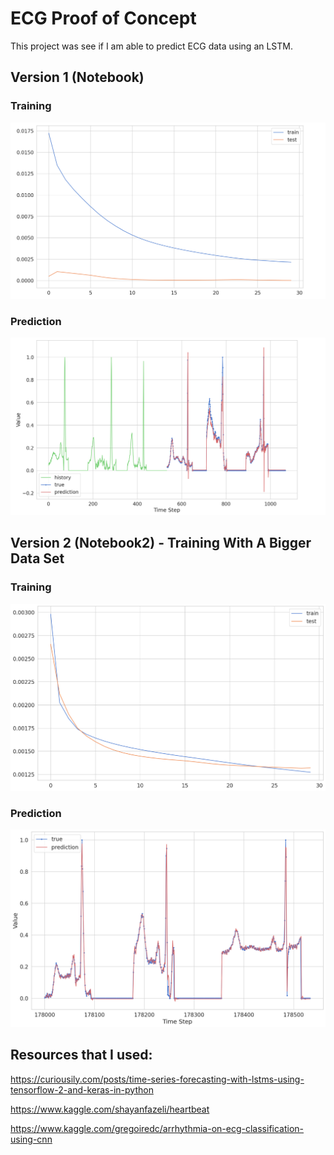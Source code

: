 # ECG Proof of Concept

This project was see if I am able to predict ECG data using an LSTM. 

## Version 1 (Notebook)

### Training

![](images/Training.png)

### Prediction

![](images/ECG_Prediction.png)

## Version 2 (Notebook2) - Training With A Bigger Data Set

### Training

![](images/Training_2.png)

### Prediction 

![](images/ECG_Prediction_2.png)


## Resources that I used: 

https://curiousily.com/posts/time-series-forecasting-with-lstms-using-tensorflow-2-and-keras-in-python

https://www.kaggle.com/shayanfazeli/heartbeat

https://www.kaggle.com/gregoiredc/arrhythmia-on-ecg-classification-using-cnn

